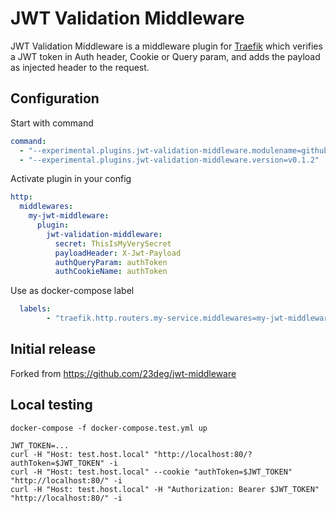 # JWT Validation Middleware

JWT Validation Middleware is a middleware plugin for [Traefik](https://github.com/containous/traefik) which verifies a JWT token in Auth header, Cookie or Query param, and adds the payload as injected header to the request.

## Configuration

Start with command
```yaml
command:
  - "--experimental.plugins.jwt-validation-middleware.modulename=github.com/legege/jwt-validation-middleware"
  - "--experimental.plugins.jwt-validation-middleware.version=v0.1.2"
```

Activate plugin in your config  

```yaml
http:
  middlewares:
    my-jwt-middleware:
      plugin:
        jwt-validation-middleware:
          secret: ThisIsMyVerySecret
          payloadHeader: X-Jwt-Payload
          authQueryParam: authToken
          authCookieName: authToken
```

Use as docker-compose label  
```yaml
  labels:
        - "traefik.http.routers.my-service.middlewares=my-jwt-middleware@file"
```

## Initial release

Forked from https://github.com/23deg/jwt-middleware

## Local testing

```
docker-compose -f docker-compose.test.yml up
```

```
JWT_TOKEN=...
curl -H "Host: test.host.local" "http://localhost:80/?authToken=$JWT_TOKEN" -i
curl -H "Host: test.host.local" --cookie "authToken=$JWT_TOKEN" "http://localhost:80/" -i
curl -H "Host: test.host.local" -H "Authorization: Bearer $JWT_TOKEN" "http://localhost:80/" -i
```